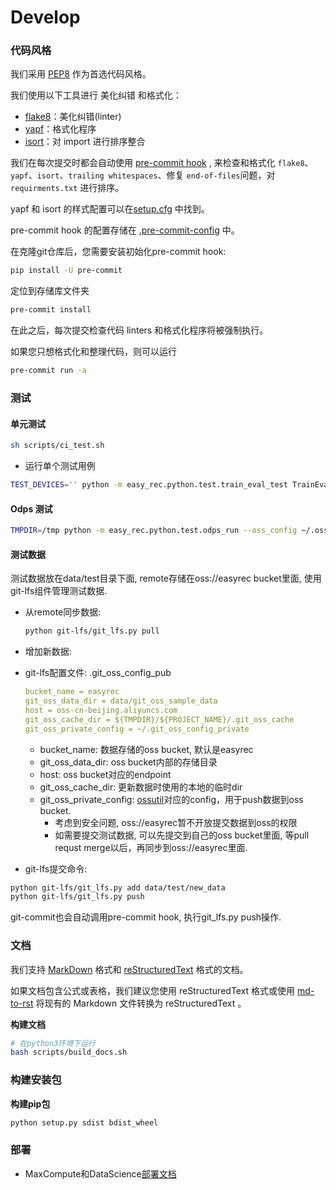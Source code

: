 # Develop

### 代码风格

我们采用 [PEP8](https://www.python.org/dev/peps/pep-0008/) 作为首选代码风格。

我们使用以下工具进行 美化纠错 和格式化：

- [flake8](http://flake8.pycqa.org/en/latest/)：美化纠错(linter)
- [yapf](https://github.com/google/yapf)：格式化程序
- [isort](https://github.com/timothycrosley/isort)：对 import 进行排序整合

我们在每次提交时都会自动使用 [pre-commit hook](https://pre-commit.com/) , 来检查和格式化 `flake8`、`yapf`、`isort`、`trailing whitespaces`、修复 `end-of-files`问题，对 `requirments.txt` 进行排序。

yapf 和 isort 的样式配置可以在[setup.cfg](setup.cfg) 中找到。

pre-commit hook 的配置存储在 [.pre-commit-config](.pre-commit-config.yaml) 中。

在克隆git仓库后，您需要安装初始化pre-commit hook:

```bash
pip install -U pre-commit
```

定位到存储库文件夹

```bash
pre-commit install
```

在此之后，每次提交检查代码 linters 和格式化程序将被强制执行。

如果您只想格式化和整理代码，则可以运行

```bash
pre-commit run -a
```

### 测试

#### 单元测试

```bash
sh scripts/ci_test.sh
```

- 运行单个测试用例 

```bash
TEST_DEVICES='' python -m easy_rec.python.test.train_eval_test TrainEvalTest.test_tfrecord_input
```

#### Odps 测试

```bash
TMPDIR=/tmp python -m easy_rec.python.test.odps_run --oss_config ~/.ossutilconfig [--odps_config {ODPS_CONFIG} --algo_project {ALOG_PROJ}  --arn acs:ram::xxx:role/yyy TestPipelineOnOdps.*]
```

#### 测试数据

测试数据放在data/test目录下面, remote存储在oss://easyrec bucket里面, 使用git-lfs组件管理测试数据.

- 从remote同步数据:
  ```bash
  python git-lfs/git_lfs.py pull
  ```

- 增加新数据:
 - git-lfs配置文件: .git_oss_config_pub 
   ```yaml
   bucket_name = easyrec
   git_oss_data_dir = data/git_oss_sample_data
   host = oss-cn-beijing.aliyuncs.com
   git_oss_cache_dir = ${TMPDIR}/${PROJECT_NAME}/.git_oss_cache
   git_oss_private_config = ~/.git_oss_config_private
   ```
   - bucket_name: 数据存储的oss bucket, 默认是easyrec 
   - git_oss_data_dir: oss bucket内部的存储目录
   - host: oss bucket对应的endpoint 
   - git_oss_cache_dir: 更新数据时使用的本地的临时dir
   - git_oss_private_config: [ossutil](https://help.aliyun.com/document_detail/120075.html)对应的config，用于push数据到oss bucket.
     - 考虑到安全问题, oss://easyrec暂不开放提交数据到oss的权限
     - 如需要提交测试数据, 可以先提交到自己的oss bucket里面, 等pull requst merge以后，再同步到oss://easyrec里面.

 - git-lfs提交命令:
  ```bash
  python git-lfs/git_lfs.py add data/test/new_data
  python git-lfs/git_lfs.py push
  ```
git-commit也会自动调用pre-commit hook, 执行git_lfs.py push操作.

### 文档

我们支持 [MarkDown](https://guides.github.com/features/mastering-markdown/) 格式和 [reStructuredText](https://www.sphinx-doc.org/en/master/usage/restructuredtext/index.html) 格式的文档。

如果文档包含公式或表格，我们建议您使用 reStructuredText 格式或使用
[md-to-rst](https://cloudconvert.com/md-to-rst) 将现有的 Markdown 文件转换为 reStructuredText 。

**构建文档** 

```bash
# 在python3环境下运行
bash scripts/build_docs.sh
```

### 构建安装包

**构建pip包**

```bash
python setup.py sdist bdist_wheel
```

### 部署
- MaxCompute和DataScience[部署文档](./release.md)
